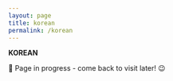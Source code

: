 ```yaml
---
layout: page
title: korean
permalink: /korean
---
```


<b>KOREAN</b>

🚧 Page in progress - come back to visit later! 😉

<style>
  .wrapper {
    max-width: 58em;
  }
</style>